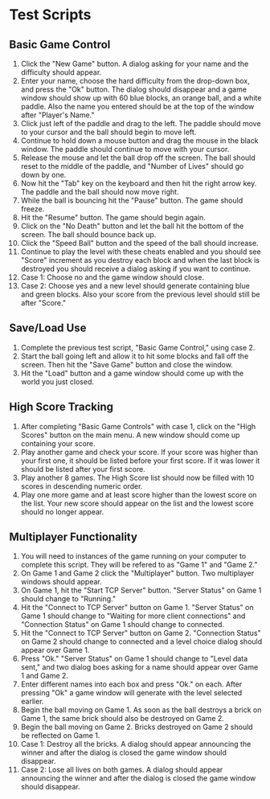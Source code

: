 # Test Scripts #

## Basic Game Control ##

  1. Click the "New Game" button. A dialog asking for your name and the difficulty should appear.
  1. Enter your name, choose the hard difficulty from the drop-down box, and press the "Ok" button. The dialog should disappear and a game window should show up with 60 blue blocks, an orange ball, and a white paddle. Also the name you entered should be at the top of the window after "Player's Name."
  1. Click just left of the paddle and drag to the left. The paddle should move to your cursor and the ball should begin to move left.
  1. Continue to hold down a mouse button and drag the mouse in the black window. The paddle should continue to move with your cursor.
  1. Release the mouse and let the ball drop off the screen. The ball should reset to the middle of the paddle, and "Number of Lives" should go down by one.
  1. Now hit the "Tab" key on the keyboard and then hit the right arrow key. The paddle and the ball should now move right.
  1. While the ball is bouncing hit the "Pause" button. The game should freeze.
  1. Hit the "Resume" button. The game should begin again.
  1. Click on the "No Death" button and let the ball hit the bottom of the screen. The ball should bounce back up.
  1. Click the "Speed Ball" button and the speed of the ball should increase.
  1. Continue to play the level with these cheats enabled and you should see "Score" increment as you destroy each block and when the last block is destroyed you should receive a dialog asking if you want to continue.
  1. Case 1: Choose no and the game window should close.
  1. Case 2: Choose yes and a new level should generate containing blue and green blocks. Also your score from the previous level should still be after "Score."

## Save/Load Use ##

  1. Complete the previous test script, "Basic Game Control," using case 2.
  1. Start the ball going left and allow it to hit some blocks and fall off the screen. Then hit the "Save Game" button and close the window.
  1. Hit the "Load" button and a game window should come up with the world you just closed.

## High Score Tracking ##

  1. After completing "Basic Game Controls" with case 1, click on the "High Scores" button on the main menu. A new window should come up containing your score.
  1. Play another game and check your score. If your score was higher than your first one, it should be listed before your first score. If it was lower it should be listed after your first score.
  1. Play another 8 games. The High Score list should now be filled with 10 scores in descending numeric order.
  1. Play one more game and at least score higher than the lowest score on the list. Your new score should appear on the list and the lowest score should no longer appear.

## Multiplayer Functionality ##

  1. You will need to instances of the game running on your computer to complete this script. They will be refered to as "Game 1" and "Game 2."
  1. On Game 1 and Game 2 click the "Multiplayer" button. Two multiplayer windows should appear.
  1. On Game 1, hit the "Start TCP Server" button. "Server Status" on Game 1 should change to "Running."
  1. Hit the "Connect to TCP Server" button on Game 1. "Server Status" on Game 1 should change to "Waiting for more client connections" and "Connection Status" on Game 1 should change to connected.
  1. Hit the "Connect to TCP Server" button on Game 2. "Connection Status" on Game 2 should change to connected and a level choice dialog should appear over Game 1.
  1. Press "Ok." "Server Status" on Game 1 should change to "Level data sent," and two dialog boes asking for a name should appear over Game 1 and Game 2.
  1. Enter different names into each box and press "Ok." on each. After pressing "Ok" a game window will generate with the level selected earlier.
  1. Begin the ball moving on Game 1. As soon as the ball destroys a brick on Game 1, the same brick should also be destroyed on Game 2.
  1. Begin the ball moving on Game 2. Bricks destroyed on Game 2 should be reflected on Game 1.
  1. Case 1: Destroy all the bricks. A dialog should appear announcing the winner and after the dialog is closed the game window should disappear.
  1. Case 2: Lose all lives on both games.  A dialog should appear announcing the winner and after the dialog is closed the game window should disappear.